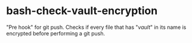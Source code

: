 # bash-check-vault-encryption
"Pre hook" for git push. Checks if every file that has "*vault*" in its name is encrypted before performing a git push.
